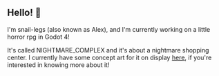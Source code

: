 ## Hello! 👋

I'm snail-legs (also known as Alex), and I'm currently working on a little horror rpg in Godot 4!  

It's called NIGHTMARE_COMPLEX and it's about a nightmare shopping center.  I currently have some concept art for it on display [here](https://snail-legs.co.uk/the-gallery/), if you're interested in knowing more about it!

<!--
**snail-legs/snail-legs** is a ✨ _special_ ✨ repository because its `README.md` (this file) appears on your GitHub profile.

Here are some ideas to get you started:

- 🔭 I’m currently working on ...
- 🌱 I’m currently learning ...
- 👯 I’m looking to collaborate on ...
- 🤔 I’m looking for help with ...
- 💬 Ask me about ...
- 📫 How to reach me: ...
- 😄 Pronouns: ...
- ⚡ Fun fact: ...
-->
